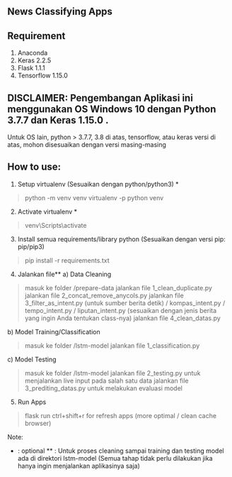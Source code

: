 ## News Classifying Apps ##

##  Requirement
1. Anaconda
2. Keras 2.2.5
3. Flask 1.1.1
4. Tensorflow 1.15.0


##  DISCLAIMER: Pengembangan Aplikasi ini menggunakan OS Windows 10 dengan Python 3.7.7 dan Keras 1.15.0 . 
Untuk OS lain, python > 3.7.7, 3.8 di atas, tensorflow, atau keras versi di atas, 
mohon disesuaikan dengan versi masing-masing


##  How to use:
1. Setup virtualenv (Sesuaikan dengan python/python3) *
> python -m venv venv
> virtualenv -p python venv 

2. Activate virtualenv *
> venv\Scripts\activate 

3. Install semua requirements/library python (Sesuaikan dengan versi pip: pip/pip3)
> pip install -r requirements.txt

4. Jalankan file**
a) Data Cleaning
> masuk ke folder /prepare-data
> jalankan file 1_clean_duplicate.py
> jalankan file 2_concat_remove_anycols.py
> jalankan file 3_filter_as_intent.py (untuk sumber berita detik) / kompas_intent.py / tempo_intent.py / liputan_intent.py (sesuaikan dengan jenis berita yang ingin Anda tentukan class-nya)
> jalankan file 4_clean_datas.py

b) Model Training/Classification
> masuk ke folder /lstm-model
> jalankan file 1_classification.py

c) Model Testing
> masuk ke folder /lstm-model
> jalankan file 2_testing.py untuk menjalankan live input pada salah satu data
> jalankan file 3_prediting_datas.py untuk melakukan evaluasi model

5. Run Apps
> flask run
> ctrl+shift+r for refresh apps (more optimal / clean cache browser)

Note:
* : optional
** : Untuk proses cleaning sampai training dan testing model ada di direktori lstm-model (Semua tahap tidak perlu dilakukan jika hanya ingin menjalankan aplikasinya saja)
